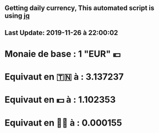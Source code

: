 ## Getting daily currency, This automated script is using [jq](https://stedolan.github.io/jq/)
## Last Update:  2019-11-26 à 22:00:02
 # Monaie de base : 1 "EUR" 💶 
 # Equivaut en 🇹🇳 à :  3.137237 
 # Equivaut en 💵 à : 1.102353
 # Equivaut en 🐱‍💻 à :  0.000155
